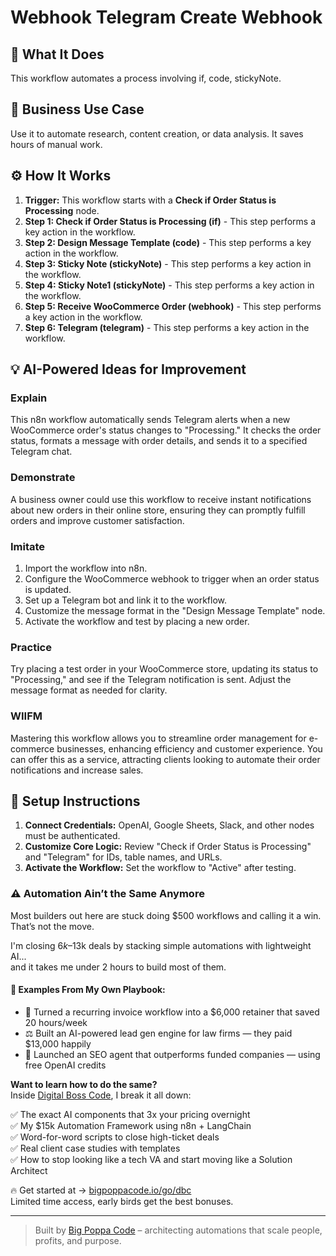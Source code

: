 # Webhook Telegram Create Webhook

## 🚀 What It Does
This workflow automates a process involving if, code, stickyNote.

## 💼 Business Use Case
Use it to automate research, content creation, or data analysis. It saves hours of manual work.

## ⚙️ How It Works
1.  **Trigger:** This workflow starts with a **Check if Order Status is Processing** node.
2. **Step 1: Check if Order Status is Processing (if)** - This step performs a key action in the workflow.
3. **Step 2: Design Message Template (code)** - This step performs a key action in the workflow.
4. **Step 3: Sticky Note (stickyNote)** - This step performs a key action in the workflow.
5. **Step 4: Sticky Note1 (stickyNote)** - This step performs a key action in the workflow.
6. **Step 5: Receive WooCommerce Order (webhook)** - This step performs a key action in the workflow.
7. **Step 6: Telegram (telegram)** - This step performs a key action in the workflow.

## 💡 AI-Powered Ideas for Improvement
### Explain
This n8n workflow automatically sends Telegram alerts when a new WooCommerce order's status changes to "Processing." It checks the order status, formats a message with order details, and sends it to a specified Telegram chat.

### Demonstrate
A business owner could use this workflow to receive instant notifications about new orders in their online store, ensuring they can promptly fulfill orders and improve customer satisfaction.

### Imitate
1. Import the workflow into n8n.
2. Configure the WooCommerce webhook to trigger when an order status is updated.
3. Set up a Telegram bot and link it to the workflow.
4. Customize the message format in the "Design Message Template" node.
5. Activate the workflow and test by placing a new order.

### Practice
Try placing a test order in your WooCommerce store, updating its status to "Processing," and see if the Telegram notification is sent. Adjust the message format as needed for clarity.

### WIIFM
Mastering this workflow allows you to streamline order management for e-commerce businesses, enhancing efficiency and customer experience. You can offer this as a service, attracting clients looking to automate their order notifications and increase sales.

## 🔧 Setup Instructions
1. **Connect Credentials:** OpenAI, Google Sheets, Slack, and other nodes must be authenticated.
2. **Customize Core Logic:** Review "Check if Order Status is Processing" and "Telegram" for IDs, table names, and URLs.
3. **Activate the Workflow:** Set the workflow to "Active" after testing.

### ⚠️ Automation Ain’t the Same Anymore

Most builders out here are stuck doing $500 workflows and calling it a win.  
That’s not the move.  

I'm closing $6k–$13k deals by stacking simple automations with lightweight AI...  
and it takes me under 2 hours to build most of them.

#### 🧠 Examples From My Own Playbook:
- 🔁 Turned a recurring invoice workflow into a $6,000 retainer that saved 20 hours/week  
- ⚖️ Built an AI-powered lead gen engine for law firms — they paid $13,000 happily  
- 🚀 Launched an SEO agent that outperforms funded companies — using free OpenAI credits  

**Want to learn how to do the same?**  
Inside [Digital Boss Code](https://bigpoppacode.io/go/dbc), I break it all down:

✅ The exact AI components that 3x your pricing overnight  
✅ My $15k Automation Framework using n8n + LangChain  
✅ Word-for-word scripts to close high-ticket deals  
✅ Real client case studies with templates  
✅ How to stop looking like a tech VA and start moving like a Solution Architect  

🔥 Get started at → [bigpoppacode.io/go/dbc](https://bigpoppacode.io/go/dbc)  
Limited time access, early birds get the best bonuses.

---
> Built by [Big Poppa Code](https://bigpoppacode.io) – architecting automations that scale people, profits, and purpose.
